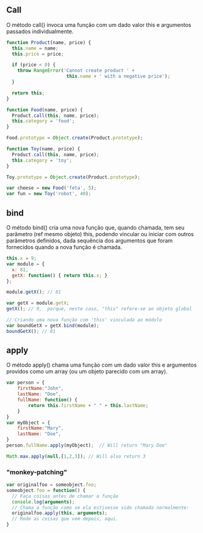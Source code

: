 ## Call
O método call() invoca uma função com um dado valor this  e argumentos passados individualmente.

```javascript
function Product(name, price) {
  this.name = name;
  this.price = price;

  if (price < 0) {
    throw RangeError('Cannot create product ' +
                      this.name + ' with a negative price');
  }

  return this;
}

function Food(name, price) {
  Product.call(this, name, price);
  this.category = 'food';
}

Food.prototype = Object.create(Product.prototype);

function Toy(name, price) {
  Product.call(this, name, price);
  this.category = 'toy';
}

Toy.prototype = Object.create(Product.prototype);

var cheese = new Food('feta', 5);
var fun = new Toy('robot', 40);
```

## bind

O método bind() cria uma nova função que, quando chamada, tem seu parâmetro (ref mesmo objeto) this, podendo vincular ou iniciar com outros parâmetros definidos, dada sequência dos argumentos que foram fornecidos quando a nova função é chamada.

```javascript
this.x = 9; 
var module = {
  x: 81,
  getX: function() { return this.x; }
};

module.getX(); // 81

var getX = module.getX;
getX(); // 9,  porque, neste caso, "this" refere-se ao objeto global 

// Criando uma nova função com 'this' vinculada ao módulo
var boundGetX = getX.bind(module);
boundGetX(); // 81
```

## apply

O método apply() chama uma função com um dado valor this e argumentos providos como um array (ou um objeto parecido com um array).

```javascript
var person = {
    firstName:"John",
    lastName: "Doe",
    fullName: function() {
        return this.firstName + " " + this.lastName;
    }
}
var myObject = {
    firstName:"Mary",
    lastName: "Doe",
}
person.fullName.apply(myObject);  // Will return "Mary Doe"
```

```javascript
Math.max.apply(null,[1,2,3]); // Will also return 3
```

### "monkey-patching"
```javascript
var originalfoo = someobject.foo;
someobject.foo = function() {
  // Faça coisas antes de chamar a função
  console.log(arguments);
  // Chama a função como se ela estivesse sido chamada normalmente:
  originalfoo.apply(this, arguments);
  // Rode as coisas que vem depois, aqui.
}
```